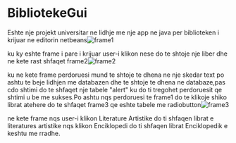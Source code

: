 # BibliotekeGui
Eshte nje projekt universitar ne lidhje me nje app ne java per biblioteken i krijuar ne editorin netbeans![frame1](https://user-images.githubusercontent.com/102603191/164114075-c21643c9-0391-46c1-978c-69208cdf5685.png)

ku ky eshte frame i pare i krijuar user-i klikon nese do te shtoje nje liber dhe ne kete rast shfaqet frame2![frame2](https://user-images.githubusercontent.com/102603191/164114248-d565a30b-691b-4b61-addc-31a34e728520.png)

ku ne kete frame perdoruesi mund te shtoje te dhena ne nje skedar text po ashtu te beje lidhjen me databazen dhe te shtoje te dhena ne databaze,pas cdo shtimi do te shfaqet nje tabele "alert" ku do ti tregohet perdoruesit qe shtimi u be me sukses.Po ashtu nqs perdoruesi te frame1 do te klikoje shiko librat atehere do te shfaqet frame3 qe eshte tabele me radiobutton![frame3](https://user-images.githubusercontent.com/102603191/164114787-52914aa5-83dd-4f45-9fb8-598eb5b8bf33.png)

ne kete frame nqs user-i klikon Literature Artistike do ti shfaqen librat e literatures artistike nqs klikon Enciklopedi do ti shfaqen librat Enciklopedik e keshtu me rradhe.

